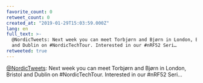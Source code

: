 ```yaml
---
favorite_count: 0
retweet_count: 0
created_at: "2019-01-29T15:03:59.000Z"
lang: en
full_text: >-
  @NordicTweets: Next week you can meet Torbjørn and Bjørn in London, Bristol
  and Dublin on #NordicTechTour. Interested in our #nRF52 Seri…
retweeted: true
---
```


[@NordicTweets](https://twitter.com/NordicTweets): Next week you can meet
Torbjørn and Bjørn in London, Bristol and Dublin on #NordicTechTour. Interested
in our #nRF52 Seri…
